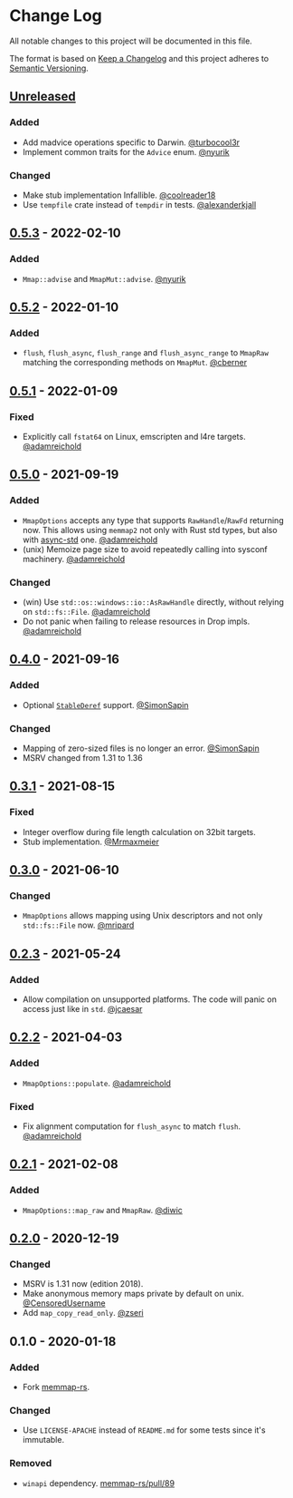 # Change Log
All notable changes to this project will be documented in this file.

The format is based on [Keep a Changelog](http://keepachangelog.com/)
and this project adheres to [Semantic Versioning](http://semver.org/).

## [Unreleased]
### Added
- Add madvice operations specific to Darwin. [@turbocool3r](https://github.com/turbocool3r)
- Implement common traits for the `Advice` enum. [@nyurik](https://github.com/nyurik)

### Changed
- Make stub implementation Infallible. [@coolreader18](https://github.com/coolreader18)
- Use `tempfile` crate instead of `tempdir` in tests.
  [@alexanderkjall](https://github.com/alexanderkjall)

## [0.5.3] - 2022-02-10
### Added
- `Mmap::advise` and `MmapMut::advise`. [@nyurik](https://github.com/nyurik)

## [0.5.2] - 2022-01-10
### Added
- `flush`, `flush_async`, `flush_range` and `flush_async_range` to `MmapRaw` matching
  the corresponding methods on `MmapMut`.
  [@cberner](https://github.com/cberner)

## [0.5.1] - 2022-01-09
### Fixed
- Explicitly call `fstat64` on Linux, emscripten and l4re targets.
  [@adamreichold](https://github.com/adamreichold)

## [0.5.0] - 2021-09-19
### Added
- `MmapOptions` accepts any type that supports `RawHandle`/`RawFd` returning now.
  This allows using `memmap2` not only with Rust std types, but also with
  [async-std](https://github.com/async-rs/async-std) one.
  [@adamreichold](https://github.com/adamreichold)
- (unix) Memoize page size to avoid repeatedly calling into sysconf machinery.
  [@adamreichold](https://github.com/adamreichold)

### Changed
- (win) Use `std::os::windows::io::AsRawHandle` directly, without relying on `std::fs::File`.
  [@adamreichold](https://github.com/adamreichold)
- Do not panic when failing to release resources in Drop impls.
  [@adamreichold](https://github.com/adamreichold)

## [0.4.0] - 2021-09-16
### Added
- Optional [`StableDeref`](https://github.com/storyyeller/stable_deref_trait) support.
  [@SimonSapin](https://github.com/SimonSapin)

### Changed
- Mapping of zero-sized files is no longer an error.
  [@SimonSapin](https://github.com/SimonSapin)
- MSRV changed from 1.31 to 1.36

## [0.3.1] - 2021-08-15
### Fixed
- Integer overflow during file length calculation on 32bit targets.
- Stub implementation. [@Mrmaxmeier](https://github.com/Mrmaxmeier)

## [0.3.0] - 2021-06-10
### Changed
- `MmapOptions` allows mapping using Unix descriptors and not only `std::fs::File` now.
  [@mripard](https://github.com/mripard)

## [0.2.3] - 2021-05-24
### Added
- Allow compilation on unsupported platforms.
  The code will panic on access just like in `std`.
  [@jcaesar](https://github.com/jcaesar)

## [0.2.2] - 2021-04-03
### Added
- `MmapOptions::populate`. [@adamreichold](https://github.com/adamreichold)

### Fixed
- Fix alignment computation for `flush_async` to match `flush`.
  [@adamreichold](https://github.com/adamreichold)

## [0.2.1] - 2021-02-08
### Added
- `MmapOptions::map_raw` and `MmapRaw`. [@diwic](https://github.com/diwic)

## [0.2.0] - 2020-12-19
### Changed
- MSRV is 1.31 now (edition 2018).
- Make anonymous memory maps private by default on unix. [@CensoredUsername](https://github.com/CensoredUsername)
- Add `map_copy_read_only`. [@zseri](https://github.com/zseri)

## 0.1.0 - 2020-01-18
### Added
- Fork [memmap-rs](https://github.com/danburkert/memmap-rs).

### Changed
- Use `LICENSE-APACHE` instead of `README.md` for some tests since it's immutable.

### Removed
- `winapi` dependency. [memmap-rs/pull/89](https://github.com/danburkert/memmap-rs/pull/89)

[Unreleased]: https://github.com/RazrFalcon/memmap2-rs/compare/v0.5.3...HEAD
[0.5.3]: https://github.com/RazrFalcon/memmap2-rs/compare/v0.5.2...v0.5.3
[0.5.2]: https://github.com/RazrFalcon/memmap2-rs/compare/v0.5.1...v0.5.2
[0.5.1]: https://github.com/RazrFalcon/memmap2-rs/compare/v0.5.0...v0.5.1
[0.5.0]: https://github.com/RazrFalcon/memmap2-rs/compare/v0.4.0...v0.5.0
[0.4.0]: https://github.com/RazrFalcon/memmap2-rs/compare/v0.3.1...v0.4.0
[0.3.1]: https://github.com/RazrFalcon/memmap2-rs/compare/v0.3.0...v0.3.1
[0.3.0]: https://github.com/RazrFalcon/memmap2-rs/compare/v0.2.3...v0.3.0
[0.2.3]: https://github.com/RazrFalcon/memmap2-rs/compare/v0.2.2...v0.2.3
[0.2.2]: https://github.com/RazrFalcon/memmap2-rs/compare/v0.2.1...v0.2.2
[0.2.1]: https://github.com/RazrFalcon/memmap2-rs/compare/v0.2.0...v0.2.1
[0.2.0]: https://github.com/RazrFalcon/memmap2-rs/compare/v0.1.0...v0.2.0
